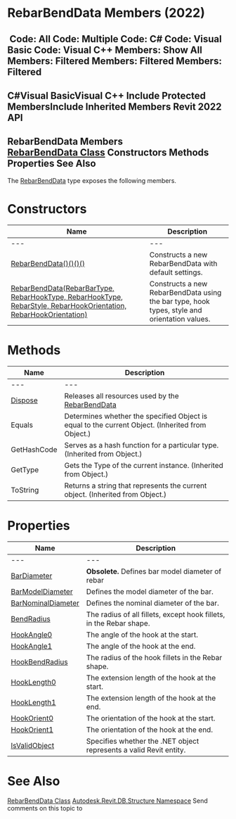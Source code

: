 # RebarBendData Members (2022)

﻿
 Code: All Code: Multiple Code: C# Code: Visual Basic Code: Visual C++  Members: Show All Members: Filtered Members: Filtered Members: Filtered   
---  
C#Visual BasicVisual C++
Include Protected MembersInclude Inherited Members
Revit 2022 API  
---  
RebarBendData Members  
[RebarBendData Class](027b5619-ad82-74b3-1d78-efe86a1ef96b.md "RebarBendData Class") Constructors Methods Properties See Also  
---  
The [RebarBendData](027b5619-ad82-74b3-1d78-efe86a1ef96b.md "RebarBendData Class") type exposes the following members.
# Constructors
| Name | Description |
| --- | --- |
| --- | --- | --- |
| [RebarBendData()()()()](3e725855-09ae-92ef-3d3e-ea26353b1101.md "RebarBendData Constructor") | Constructs a new RebarBendData with default settings. |
| [RebarBendData(RebarBarType, RebarHookType, RebarHookType, RebarStyle, RebarHookOrientation, RebarHookOrientation)](16e0ceff-fb53-cee7-c49d-8bbd85151869.md "RebarBendData Constructor \(RebarBarType, RebarHookType, RebarHookType, RebarStyle, RebarHookOrientation, RebarHookOrientation\)") | Constructs a new RebarBendData using the bar type, hook types, style and orientation values. |

# Methods
| Name | Description |
| --- | --- |
| --- | --- | --- |
| [Dispose](591383a9-1c04-0c9a-07df-78d905caacf3.md "Dispose Method") | Releases all resources used by the [RebarBendData](027b5619-ad82-74b3-1d78-efe86a1ef96b.md "RebarBendData Class") |
| Equals | Determines whether the specified Object is equal to the current Object. (Inherited from Object.) |
| GetHashCode | Serves as a hash function for a particular type.  (Inherited from Object.) |
| GetType | Gets the Type of the current instance. (Inherited from Object.) |
| ToString | Returns a string that represents the current object. (Inherited from Object.) |

# Properties
| Name | Description |
| --- | --- |
| --- | --- | --- |
| [BarDiameter](e8781d02-e791-28f7-8840-a827bd022cf9.md "BarDiameter Property") | **Obsolete.** Defines bar model diameter of rebar |
| [BarModelDiameter](ab0a3aff-ec87-f6e4-1151-ada0b735b3d9.md "BarModelDiameter Property") | Defines the model diameter of the bar. |
| [BarNominalDiameter](4af85f50-5725-36fb-dedc-972639ed4c5c.md "BarNominalDiameter Property") | Defines the nominal diameter of the bar. |
| [BendRadius](79f57488-64c6-1630-02a0-b80ceedf510b.md "BendRadius Property") | The radius of all fillets, except hook fillets, in the Rebar shape. |
| [HookAngle0](20652e88-8d2e-b612-8d80-3752ec8f9362.md "HookAngle0 Property") | The angle of the hook at the start. |
| [HookAngle1](d9346b7f-10ec-9a28-cdc9-53d9176c9367.md "HookAngle1 Property") | The angle of the hook at the end. |
| [HookBendRadius](2c5d5061-0db2-a2f1-44b5-6bfed651e4f4.md "HookBendRadius Property") | The radius of the hook fillets in the Rebar shape. |
| [HookLength0](73f8ee06-a9c1-a869-fcd0-6e1de91eacc9.md "HookLength0 Property") | The extension length of the hook at the start. |
| [HookLength1](cf4d57e1-01af-f37a-c5c7-af38cb263bd9.md "HookLength1 Property") | The extension length of the hook at the end. |
| [HookOrient0](53f6e950-f21f-a63c-a6cf-2420d37860e1.md "HookOrient0 Property") | The orientation of the hook at the start. |
| [HookOrient1](ec8a9d7d-811e-1bbf-c764-6caf4f920c47.md "HookOrient1 Property") | The orientation of the hook at the end. |
| [IsValidObject](47ad095a-e472-a739-acc9-a99b08b328c6.md "IsValidObject Property") | Specifies whether the .NET object represents a valid Revit entity. |

# See Also
[RebarBendData Class](027b5619-ad82-74b3-1d78-efe86a1ef96b.md "RebarBendData Class")
[Autodesk.Revit.DB.Structure Namespace](d586b341-f687-9d90-e96d-255806b7d4fc.md "Autodesk.Revit.DB.Structure Namespace")
Send comments on this topic to 